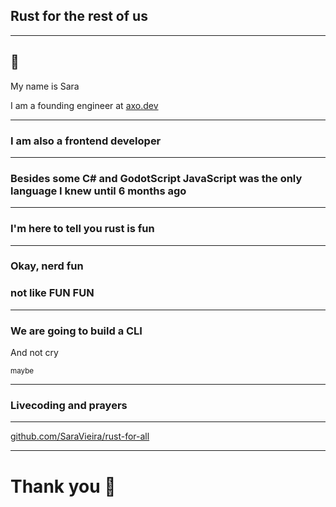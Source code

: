 ## Rust for the rest of us

---

## 👋

My name is Sara

I am a founding engineer at [axo.dev](https://axo.dev)

---

### I am also a frontend developer

---

### Besides some C# and GodotScript JavaScript was the only language I knew until 6 months ago

---

### I'm here to tell you rust is fun

---

### Okay, nerd fun

### not like FUN FUN

---

### We are going to build a CLI

And not cry

<small>maybe</small>

---

### Livecoding and prayers

---

[github.com/SaraVieira/rust-for-all](https://github.com/SaraVieira/rust-for-all)

---

# Thank you 🙌

